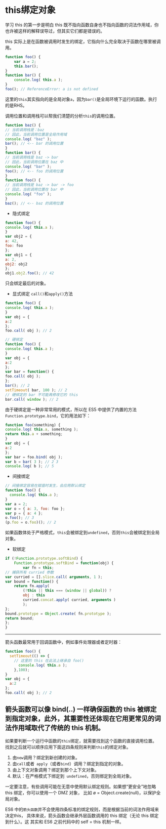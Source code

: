 # this绑定对象

学习 this 的第一步是明白 this 既不指向函数自身也不指向函数的词法作用域，你也许被这样的解释误导过，但其实它们都是错误的。

this 实际上是在函数被调用时发生的绑定，它指向什么完全取决于函数在哪里被调用。

``` js
function foo() {
	var a = 2;
	this.bar();
}
function bar() {
	console.log( this.a );
}
foo(); // ReferenceError: a is not defined
```
这里的` this `其实指向的是全局对象` a `，因为` bar() `是全局环境下运行的函数。执行的是RHS。


调用位置和调用栈可以帮我们清楚的分析` this `的调用位置。
``` js
function baz() {
// 当前调用栈是：baz
// 因此，当前调用位置是全局作用域
console.log( "baz" );
bar(); // <-- bar 的调用位置
}
function bar() {
// 当前调用栈是 baz -> bar
// 因此，当前调用位置在 baz 中
console.log( "bar" );
foo(); // <-- foo 的调用位置
}
function foo() {
// 当前调用栈是 baz -> bar -> foo
// 因此，当前调用位置在 bar 中
console.log( "foo" );
}
baz(); // <-- baz 的调用位置
```
- 隐式绑定
``` js
function foo() {
console.log( this.a );
}
var obj2 = {
a: 42,
foo: foo
};
var obj1 = {
a: 2,
obj2: obj2
};
obj1.obj2.foo(); // 42
```
只会绑定最后的对象。
- 显式绑定
` call() `和` apply() `方法
``` js
function foo() {
console.log( this.a );
}
var obj = {
a:2
};
foo.call( obj ); // 2

// 硬绑定
function foo() {
console.log( this.a );
}
var obj = {
a:2
};
var bar = function() {
foo.call( obj );
};
bar(); // 2
setTimeout( bar, 100 ); // 2
// 硬绑定的 bar 不可能再修改它的 this
bar.call( window ); // 2
```

由于硬绑定是一种非常常用的模式，所以在 ES5 中提供了内置的方法` Function.prototype.bind `，它的用法如下：
``` js
function foo(something) {
console.log( this.a, something );
return this.a + something;
}
var obj = {
a:2
};
var bar = foo.bind( obj );
var b = bar( 3 ); // 2 3
console.log( b ); // 5
```

- 间接绑定
``` js
// 间接绑定容易在赋值时发生，会应用默认绑定
function foo() {
  console.log( this.a );
}
var a = 2;
var o = { a: 3, foo: foo };
var p = { a: 4 };
o.foo(); // 3
(p.foo = o.foo)(); // 2
```
如果函数体处于严格模式，` this `会被绑定到` undefined `，否则` this `会被绑定到全局对象。

- 软绑定
``` js
if (!Function.prototype.softBind) {
	Function.prototype.softBind = function(obj) {
		var fn = this;
// 捕获所有 curried 参数
var curried = [].slice.call( arguments, 1 );
var bound = function() {
	return fn.apply(
		(!this || this === (window || global)) ?
		obj : this
		curried.concat.apply( curried, arguments )
		);
};
bound.prototype = Object.create( fn.prototype );
return bound;
};
}
```
-----------------
箭头函数最常用于回调函数中，例如事件处理器或者定时器：

``` js
function foo() {
  setTimeout(() => {
    // 这里的 this 在此法上继承自 foo()
      console.log( this.a );
    },100);
}
var obj = {
  a:2
};
foo.call( obj ); // 2
```

箭头函数可以像 bind(..) 一样确保函数的 this 被绑定到指定对象，此外，其重要性还体现在它用更常见的词法作用域取代了传统的 this 机制。
---------------
如果要判断一个运行中函数的` this `绑定，就需要找到这个函数的直接调用位置。找到之后就可以顺序应用下面这四条规则来判断` this `的绑定对象。

1. 由` new `调用？绑定到新创建的对象。
2. 由` call `或者` apply`（或者` bind `）调用？绑定到指定的对象。
3. 由上下文对象调用？绑定到那个上下文对象。
4. 默认：在严格模式下绑定到` undefined`，否则绑定到全局对象。


一定要注意，有些调用可能在无意中使用默认绑定规则。如果想“更安全”地忽略 this 绑定，你可以使用一个 DMZ 对象，
比如 ø = Object.create(null)，以保护全局对象。

ES6 中的`箭头函数`并不会使用四条标准的绑定规则，而是根据当前的词法作用域来决定this，
具体来说，箭头函数会继承外层函数调用的 this 绑定（无论 this 绑定到什么）。这
其实和 ES6 之前代码中的 self = this 机制一样。
